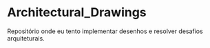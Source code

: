 # Architectural_Drawings
Repositório onde eu tento implementar desenhos e resolver desafios arquiteturais.
